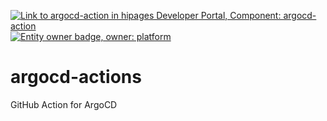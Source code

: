 [![Link to argocd-action in hipages Developer Portal, Component: argocd-action](https://backyard.k8s.hipages.com.au/api/badges/entity/default/Component/argocd-action/badge/pingback "Link to argocd-action in hipages Developer Portal")](https://backyard.k8s.hipages.com.au/catalog/default/Component/argocd-action)
[![Entity owner badge, owner: platform](https://backyard.k8s.hipages.com.au/api/badges/entity/default/Component/argocd-action/badge/owner "Entity owner badge")](https://backyard.k8s.hipages.com.au/catalog/default/Component/argocd-action)
# argocd-actions
GitHub Action for ArgoCD
